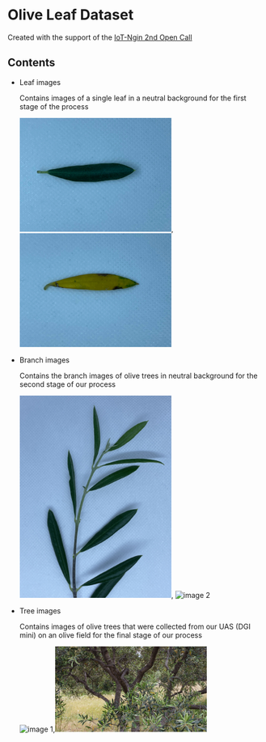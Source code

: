 # Olive Leaf Dataset

Created with the support of the [IoT-Ngin 2nd Open Call](https://iot-ngin.eu/)

## Contents

+ Leaf images

    Contains images of a single leaf in a neutral background for the first stage of the process 


  <img src="https://github.com/SparkWorksnet/olive-leaf-dataset/blob/master/leaf/137.jpg" alt="image 1" style="width:300px;">,<img src="https://github.com/SparkWorksnet/olive-leaf-dataset/blob/master/leaf/147.jpg" alt="image 2" style="width:300px;">
  
+ Branch images

  Contains the branch images of olive trees in neutral background for the second stage of our process 
  
   <img src="https://github.com/SparkWorksnet/olive-leaf-dataset/blob/master/branch/03.jpg" alt="image 1" style="width:300px;">, <img src="https://github.com/SparkWorksnet/olive-leaf-dataset/blob/master/branch/304.jpg" alt="image 2" style="width:300px;">


+ Tree images

  Contains images of olive trees that were collected from our UAS (DGI mini) on an olive field for the final stage  of our process

   <img src="https://github.com/SparkWorksnet/olive-leaf-dataset/blob/master/tree/71.jpg" alt="image 1" style="width:300px;">,<img src="https://github.com/SparkWorksnet/olive-leaf-dataset/blob/master/tree/37.jpg" alt="image 2" style="width:300px;">
